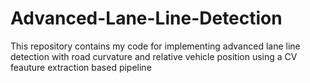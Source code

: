 # Advanced-Lane-Line-Detection
This repository contains my code for implementing advanced lane line detection with road curvature and relative vehicle position using a CV feauture extraction based pipeline
